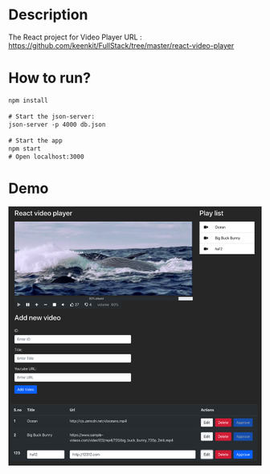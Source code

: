 # Description

The React project for Video Player
URL : https://github.com/keenkit/FullStack/tree/master/react-video-player

# How to run?

```
npm install

# Start the json-server:
json-server -p 4000 db.json

# Start the app
npm start
# Open localhost:3000
```
# Demo
![Screenshot](assets/demo.png "Screenshot")